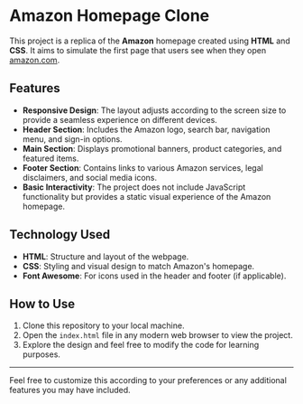 
# Amazon Homepage Clone

This project is a replica of the **Amazon** homepage created using **HTML** and **CSS**. It aims to simulate the first page that users see when they open [amazon.com](https://www.amazon.com).

## Features

- **Responsive Design**: The layout adjusts according to the screen size to provide a seamless experience on different devices.
- **Header Section**: Includes the Amazon logo, search bar, navigation menu, and sign-in options.
- **Main Section**: Displays promotional banners, product categories, and featured items.
- **Footer Section**: Contains links to various Amazon services, legal disclaimers, and social media icons.
- **Basic Interactivity**: The project does not include JavaScript functionality but provides a static visual experience of the Amazon homepage.

## Technology Used

- **HTML**: Structure and layout of the webpage.
- **CSS**: Styling and visual design to match Amazon's homepage.
- **Font Awesome**: For icons used in the header and footer (if applicable).

## How to Use

1. Clone this repository to your local machine.
2. Open the `index.html` file in any modern web browser to view the project.
3. Explore the design and feel free to modify the code for learning purposes.

---

Feel free to customize this according to your preferences or any additional features you may have included.
